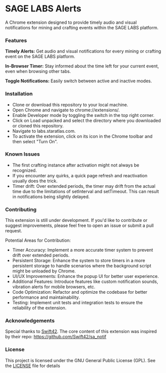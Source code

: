 # **SAGE LABS Alerts**
A Chrome extension designed to provide timely audio and visual notifications for mining and crafting events within the SAGE LABS platform.

### **Features**
**Timely Alerts:** 
Get audio and visual notifications for every mining or crafting event on the SAGE LABS platform.

**In-Browser Timer:**
Stay informed about the time left for your current event, even when browsing other tabs.

**Toggle Notifications:** 
Easily switch between active and inactive modes.

### Installation
- Clone or download this repository to your local machine.
- Open Chrome and navigate to chrome://extensions/.
- Enable Developer mode by toggling the switch in the top right corner.
- Click on Load unpacked and select the directory where you downloaded or cloned this repository.
- Navigate to labs.staratlas.com.
- To activate the extension, click on its icon in the Chrome toolbar and then select "Turn On".

### Known Issues
- The first crafting instance after activation might not always be recognized.
- If you encounter any quirks, a quick page refresh and reactivation usually does the trick.
- Timer drift: Over extended periods, the timer may drift from the actual time due to the limitations of setInterval and setTimeout. This can result in notifications being slightly delayed.

### Contributing
This extension is still under development. If you'd like to contribute or suggest improvements, please feel free to open an issue or submit a pull request.

Potential Areas for Contribution:
- Timer Accuracy: Implement a more accurate timer system to prevent drift over extended periods.
- Persistent Storage: Enhance the system to store timers in a more persistent storage to handle scenarios where the background script might be unloaded by Chrome.
- UI/UX Improvements: Enhance the popup UI for better user experience.
- Additional Features: Introduce features like custom notification sounds, vibration alerts for mobile browsers, etc.
- Code Optimization: Refactor and optimize the codebase for better performance and maintainability.
- Testing: Implement unit tests and integration tests to ensure the reliability of the extension.

### Acknowledgements
Special thanks to [Swift42]([url](https://github.com/Swift42)). The core content of this extension was inspired by their repo: https://github.com/Swift42/sa_notif

### License
This project is licensed under the GNU General Public License (GPL). See the [LICENSE]([url](https://github.com/DarwiinSA/sage-labs-alert/blob/main/LICENSE)https://github.com/DarwiinSA/sage-labs-alert/blob/main/LICENSE) file for details
